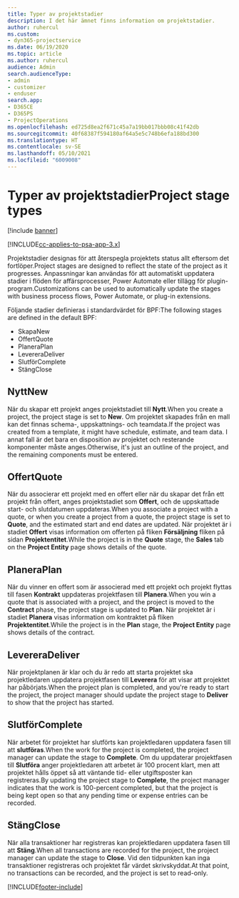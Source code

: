 ```yaml
---
title: Typer av projektstadier
description: I det här ämnet finns information om projektstadier.
author: ruhercul
ms.custom:
- dyn365-projectservice
ms.date: 06/19/2020
ms.topic: article
ms.author: ruhercul
audience: Admin
search.audienceType:
- admin
- customizer
- enduser
search.app:
- D365CE
- D365PS
- ProjectOperations
ms.openlocfilehash: ed725d8ea2f671c45a7a19bb017bbb08c41f42db
ms.sourcegitcommit: 40f68387f594180af64a5e5c748b6efa188bd300
ms.translationtype: HT
ms.contentlocale: sv-SE
ms.lasthandoff: 05/10/2021
ms.locfileid: "6009008"
---
```

# <a name="project-stage-types"></a><span data-ttu-id="49d17-103">Typer av projektstadier</span><span class="sxs-lookup"><span data-stu-id="49d17-103">Project stage types</span></span> 

[!include [banner](../includes/psa-now-project-operations.md)]

[!INCLUDE[cc-applies-to-psa-app-3.x](../includes/cc-applies-to-psa-app-3x.md)]

<span data-ttu-id="49d17-104">Projektstadier designas för att återspegla projektets status allt eftersom det fortlöper.</span><span class="sxs-lookup"><span data-stu-id="49d17-104">Project stages are designed to reflect the state of the project as it progresses.</span></span> <span data-ttu-id="49d17-105">Anpassningar kan användas för att automatiskt uppdatera stadier i flöden för affärsprocesser, Power Automate eller tillägg för plugin-program.</span><span class="sxs-lookup"><span data-stu-id="49d17-105">Customizations can be used to automatically update the stages with business process flows, Power Automate, or plug-in extensions.</span></span>

<span data-ttu-id="49d17-106">Följande stadier definieras i standardvärdet för BPF:</span><span class="sxs-lookup"><span data-stu-id="49d17-106">The following stages are defined in the default BPF:</span></span>

- <span data-ttu-id="49d17-107">Skapa</span><span class="sxs-lookup"><span data-stu-id="49d17-107">New</span></span>
- <span data-ttu-id="49d17-108">Offert</span><span class="sxs-lookup"><span data-stu-id="49d17-108">Quote</span></span>
- <span data-ttu-id="49d17-109">Planera</span><span class="sxs-lookup"><span data-stu-id="49d17-109">Plan</span></span>
- <span data-ttu-id="49d17-110">Leverera</span><span class="sxs-lookup"><span data-stu-id="49d17-110">Deliver</span></span>
- <span data-ttu-id="49d17-111">Slutför</span><span class="sxs-lookup"><span data-stu-id="49d17-111">Complete</span></span>
- <span data-ttu-id="49d17-112">Stäng</span><span class="sxs-lookup"><span data-stu-id="49d17-112">Close</span></span> 

## <a name="new"></a><span data-ttu-id="49d17-113">Nytt</span><span class="sxs-lookup"><span data-stu-id="49d17-113">New</span></span>

<span data-ttu-id="49d17-114">När du skapar ett projekt anges projektstadiet till **Nytt**.</span><span class="sxs-lookup"><span data-stu-id="49d17-114">When you create a project, the project stage is set to **New**.</span></span> <span data-ttu-id="49d17-115">Om projektet skapades från en mall kan det finnas schema-, uppskattnings- och teamdata.</span><span class="sxs-lookup"><span data-stu-id="49d17-115">If the project was created from a template, it might have schedule, estimate, and team data.</span></span> <span data-ttu-id="49d17-116">I annat fall är det bara en disposition av projektet och resterande komponenter måste anges.</span><span class="sxs-lookup"><span data-stu-id="49d17-116">Otherwise, it's just an outline of the project, and the remaining components must be entered.</span></span>

## <a name="quote"></a><span data-ttu-id="49d17-117">Offert</span><span class="sxs-lookup"><span data-stu-id="49d17-117">Quote</span></span>

<span data-ttu-id="49d17-118">När du associerar ett projekt med en offert eller när du skapar det från ett projekt från offert, anges projektstadiet som **Offert**, och de uppskattade start- och slutdatumen uppdateras.</span><span class="sxs-lookup"><span data-stu-id="49d17-118">When you associate a project with a quote, or when you create a project from a quote, the project stage is set to **Quote**, and the estimated start and end dates are updated.</span></span> <span data-ttu-id="49d17-119">När projektet är i stadiet **Offert** visas information om offerten på fliken **Försäljning** fliken på sidan **Projektentitet**.</span><span class="sxs-lookup"><span data-stu-id="49d17-119">While the project is in the **Quote** stage, the **Sales** tab on the **Project Entity** page shows details of the quote.</span></span>

## <a name="plan"></a><span data-ttu-id="49d17-120">Planera</span><span class="sxs-lookup"><span data-stu-id="49d17-120">Plan</span></span>

<span data-ttu-id="49d17-121">När du vinner en offert som är associerad med ett projekt och projekt flyttas till fasen **Kontrakt** uppdateras projektfasen till **Planera**.</span><span class="sxs-lookup"><span data-stu-id="49d17-121">When you win a quote that is associated with a project, and the project is moved to the **Contract** phase, the project stage is updated to **Plan**.</span></span> <span data-ttu-id="49d17-122">När projektet är i stadiet **Planera** visas information om kontraktet på fliken **Projektentitet**.</span><span class="sxs-lookup"><span data-stu-id="49d17-122">While the project is in the **Plan** stage, the **Project Entity** page shows details of the contract.</span></span>

## <a name="deliver"></a><span data-ttu-id="49d17-123">Leverera</span><span class="sxs-lookup"><span data-stu-id="49d17-123">Deliver</span></span>

<span data-ttu-id="49d17-124">När projektplanen är klar och du är redo att starta projektet ska projektledaren uppdatera projektfasen till **Leverera** för att visar att projektet har påbörjats.</span><span class="sxs-lookup"><span data-stu-id="49d17-124">When the project plan is completed, and you're ready to start the project, the project manager should update the project stage to **Deliver** to show that the project has started.</span></span>

## <a name="complete"></a><span data-ttu-id="49d17-125">Slutför</span><span class="sxs-lookup"><span data-stu-id="49d17-125">Complete</span></span> 

<span data-ttu-id="49d17-126">När arbetet för projektet har slutförts kan projektledaren uppdatera fasen till att **slutföras**.</span><span class="sxs-lookup"><span data-stu-id="49d17-126">When the work for the project is completed, the project manager can update the stage to **Complete**.</span></span> <span data-ttu-id="49d17-127">Om du uppdaterar projektfasen till **Slutföra** anger projektledaren att arbetet är 100 procent klart, men att projektet hålls öppet så att väntande tid- eller utgiftsposter kan registreras.</span><span class="sxs-lookup"><span data-stu-id="49d17-127">By updating the project stage to **Complete**, the project manager indicates that the work is 100-percent completed, but that the project is being kept open so that any pending time or expense entries can be recorded.</span></span>

## <a name="close"></a><span data-ttu-id="49d17-128">Stäng</span><span class="sxs-lookup"><span data-stu-id="49d17-128">Close</span></span>

<span data-ttu-id="49d17-129">När alla transaktioner har registreras kan projektledaren uppdatera fasen till att **Stäng**.</span><span class="sxs-lookup"><span data-stu-id="49d17-129">When all transactions are recorded for the project, the project manager can update the stage to **Close**.</span></span> <span data-ttu-id="49d17-130">Vid den tidpunkten kan inga transaktioner registreras och projektet får värdet skrivskyddat.</span><span class="sxs-lookup"><span data-stu-id="49d17-130">At that point, no transactions can be recorded, and the project is set to read-only.</span></span>


[!INCLUDE[footer-include](../includes/footer-banner.md)]
